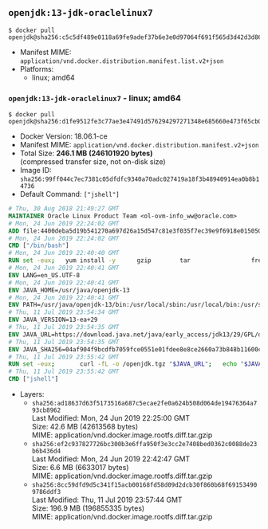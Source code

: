 ## `openjdk:13-jdk-oraclelinux7`

```console
$ docker pull openjdk@sha256:c5c5df489e0118a69fe9adef37b6e3e0d97064f691f565d3d42d3d866f7f87f2
```

-	Manifest MIME: `application/vnd.docker.distribution.manifest.list.v2+json`
-	Platforms:
	-	linux; amd64

### `openjdk:13-jdk-oraclelinux7` - linux; amd64

```console
$ docker pull openjdk@sha256:d1fe9512fe3c77ae3e47491d576294297271348e685660e473f65cb0808c2f1d
```

-	Docker Version: 18.06.1-ce
-	Manifest MIME: `application/vnd.docker.distribution.manifest.v2+json`
-	Total Size: **246.1 MB (246101920 bytes)**  
	(compressed transfer size, not on-disk size)
-	Image ID: `sha256:99ff044c7ec7381c05dfdfc9340a70adc027419a18f3b48940914ea0b8b14736`
-	Default Command: `["jshell"]`

```dockerfile
# Thu, 30 Aug 2018 21:49:27 GMT
MAINTAINER Oracle Linux Product Team <ol-ovm-info_ww@oracle.com>
# Mon, 24 Jun 2019 22:24:02 GMT
ADD file:4400deba5d19b541270a697d26a15d547c81e3f035f7ec39e9f6918e0150501c in / 
# Mon, 24 Jun 2019 22:24:02 GMT
CMD ["/bin/bash"]
# Mon, 24 Jun 2019 22:40:40 GMT
RUN set -eux; 	yum install -y 		gzip 		tar 				freetype fontconfig 	; 	rm -rf /var/cache/yum
# Mon, 24 Jun 2019 22:40:41 GMT
ENV LANG=en_US.UTF-8
# Mon, 24 Jun 2019 22:40:41 GMT
ENV JAVA_HOME=/usr/java/openjdk-13
# Mon, 24 Jun 2019 22:40:41 GMT
ENV PATH=/usr/java/openjdk-13/bin:/usr/local/sbin:/usr/local/bin:/usr/sbin:/usr/bin:/sbin:/bin
# Thu, 11 Jul 2019 23:54:34 GMT
ENV JAVA_VERSION=13-ea+29
# Thu, 11 Jul 2019 23:54:35 GMT
ENV JAVA_URL=https://download.java.net/java/early_access/jdk13/29/GPL/openjdk-13-ea+29_linux-x64_bin.tar.gz
# Thu, 11 Jul 2019 23:54:35 GMT
ENV JAVA_SHA256=04af904f9bcdfb7059fce0551e01fdee8e8ce2660a73b848b11600cc5ba679cf
# Thu, 11 Jul 2019 23:55:42 GMT
RUN set -eux; 		curl -fL -o /openjdk.tgz "$JAVA_URL"; 	echo "$JAVA_SHA256 */openjdk.tgz" | sha256sum -c -; 	mkdir -p "$JAVA_HOME"; 	tar --extract --file /openjdk.tgz --directory "$JAVA_HOME" --strip-components 1; 	rm /openjdk.tgz; 		ln -sfT "$JAVA_HOME" /usr/java/default; 	ln -sfT "$JAVA_HOME" /usr/java/latest; 	for bin in "$JAVA_HOME/bin/"*; do 		base="$(basename "$bin")"; 		[ ! -e "/usr/bin/$base" ]; 		alternatives --install "/usr/bin/$base" "$base" "$bin" 20000; 	done; 		java -Xshare:dump; 		java --version; 	javac --version
# Thu, 11 Jul 2019 23:55:42 GMT
CMD ["jshell"]
```

-	Layers:
	-	`sha256:ad18637d63f5173516a687c5ecae2fe0a624b508d064de19476364a793cb8962`  
		Last Modified: Mon, 24 Jun 2019 22:25:00 GMT  
		Size: 42.6 MB (42613568 bytes)  
		MIME: application/vnd.docker.image.rootfs.diff.tar.gzip
	-	`sha256:ef2c937827726bc300b3e6ffa950f3e3cc2e7408bed0362c0088de23b6b436d4`  
		Last Modified: Mon, 24 Jun 2019 22:42:47 GMT  
		Size: 6.6 MB (6633017 bytes)  
		MIME: application/vnd.docker.image.rootfs.diff.tar.gzip
	-	`sha256:8cc59dfd9d5c341f15acb00168fd58d09d2dcb30f860b68f691534909786ddf3`  
		Last Modified: Thu, 11 Jul 2019 23:57:44 GMT  
		Size: 196.9 MB (196855335 bytes)  
		MIME: application/vnd.docker.image.rootfs.diff.tar.gzip
